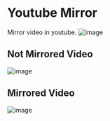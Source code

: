 # Youtube Mirror
Mirror video in youtube.
![image](/images/mainImage.png)

## Not Mirrored Video
![image](/images/notmirrored.png)

## Mirrored Video
![image](/images/notmirrored.png)